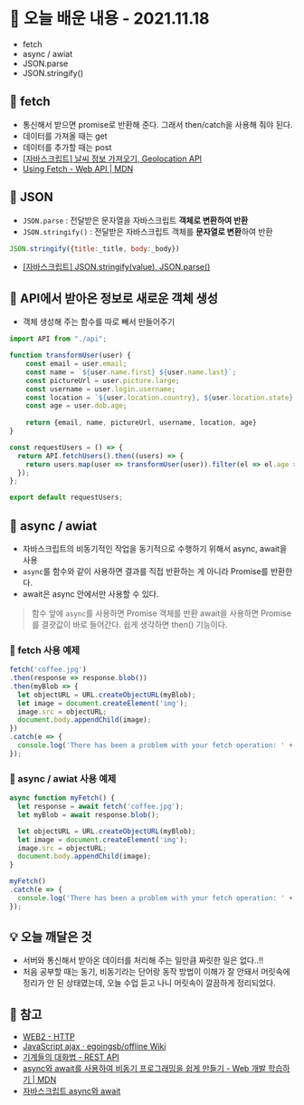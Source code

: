 # 📖 오늘 배운 내용 - 2021.11.18
- fetch
- async  / awiat 
- JSON.parse
- JSON.stringify()

## 📝 fetch
- 통신해서 받으면 promise로 반환해 준다. 그래서 then/catch을 사용해 줘야 된다.
- 데이터를 가져올 때는 get
- 데이터를 추가할 때는 post
- [[자바스크립트] 날씨 정보 가져오기, Geolocation API](https://lakelouise.tistory.com/47#fetchurl)
- [Using Fetch - Web API | MDN](https://developer.mozilla.org/ko/docs/Web/API/Fetch_API/Using_Fetch)

## 📝 JSON
- `JSON.parse` :  전달받은 문자열을 자바스크립트 **객체로 변환하여 반환**
- `JSON.stringify()` : 전달받은 자바스크립트 객체를 **문자열로 변환**하여 반환
```javascript
JSON.stringify({title:_title, body:_body})
```
- [[자바스크립트] JSON.stringify(value), JSON.parse()](https://lakelouise.tistory.com/52)


## 📝 API에서 받아온 정보로 새로운 객체 생성
- 객체 생성해 주는 함수를 따로 빼서 만들어주기
```javascript
import API from "./api";

function transformUser(user) {
    const email = user.email;
    const name = `${user.name.first} ${user.name.last}`;
    const pictureUrl = user.picture.large;
    const username = user.login.username;
    const location = `${user.location.country}, ${user.location.state}, ${user.location.city}`;
    const age = user.dob.age; 
    
    return {email, name, pictureUrl, username, location, age}
}

const requestUsers = () => {
  return API.fetchUsers().then((users) => {
    return users.map(user => transformUser(user)).filter(el => el.age >= 40)
  });
};

export default requestUsers;
```

## 📝 async  / awiat 
- 자바스크립트의 비동기적인 작업을 동기적으로 수행하기 위해서 async, await을 사용
- `async`를 함수와 같이 사용하면 결과를 직접 반환하는 게 아니라 Promise를 반환한다.
- await은 async 안에서만 사용할 수 있다.
> 함수 앞에 `async`를 사용하면 Promise 객체를 반환 await을 사용하면 Promise를 결괏값이 바로 들어간다. 쉽게 생각하면 then() 기능이다.

### 📕 fetch 사용 예제
```javascript
fetch('coffee.jpg')
.then(response => response.blob())
.then(myBlob => {
  let objectURL = URL.createObjectURL(myBlob);
  let image = document.createElement('img');
  image.src = objectURL;
  document.body.appendChild(image);
})
.catch(e => {
  console.log('There has been a problem with your fetch operation: ' + e.message);
});
```

### 📕 async / awiat  사용 예제
```javascript
async function myFetch() {
  let response = await fetch('coffee.jpg');
  let myBlob = await response.blob();

  let objectURL = URL.createObjectURL(myBlob);
  let image = document.createElement('img');
  image.src = objectURL;
  document.body.appendChild(image);
}

myFetch()
.catch(e => {
  console.log('There has been a problem with your fetch operation: ' + e.message);
});
```

## 💡 오늘 깨달은 것
- 서버와 통신해서 받아온 데이터를 처리해 주는 일만큼 짜릿한 일은 없다..!!
- 처음 공부할 때는 동기, 비동기라는 단어랑 동작 방법이 이해가 잘 안돼서 머릿속에 정리가 안 된 상태였는데, 오늘 수업 듣고 나니 머릿속이 깔끔하게 정리되었다.

## 📌 참고
- [WEB2 - HTTP](https://opentutorials.org/module/3621)
- [JavaScript ajax · egoingsb/offline Wiki](https://github.com/egoingsb/offline/wiki/JavaScript---ajax)
- [기계들의 대화법 - REST API](https://www.youtube.com/watch?v=PmY3dWcCxXI)
- [async와 await를 사용하여 비동기 프로그래밍을 쉽게 만들기 - Web 개발 학습하기 | MDN](https://developer.mozilla.org/ko/docs/Learn/JavaScript/Asynchronous/Async_await)
- [자바스크립트 async와 await](https://joshua1988.github.io/web-development/javascript/js-async-await/)